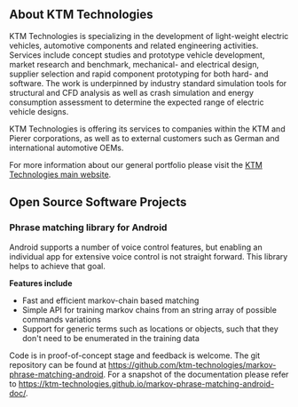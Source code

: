 
## About KTM Technologies

KTM Technologies is specializing in the development of light-weight electric
vehicles, automotive components and related engineering activities. 
Services include concept studies and prototype vehicle development, market 
research and benchmark, mechanical- and electrical design, supplier 
selection and rapid component prototyping for both hard- and software.
The work is underpinned by industry standard simulation tools for
structural and CFD analysis as well as crash simulation and energy 
consumption assessment to determine the expected range of electric vehicle
designs.

KTM Technologies is offering its services to companies within the KTM and
Pierer corporations, as well as to external customers such as German and
international automotive OEMs.

For more information about our general portfolio please visit the <a href="https://www.ktm-technologies.com">KTM Technologies main website</a>.

## Open Source Software Projects

### Phrase matching library for Android

Android supports a number of voice control features, but enabling an individual app for extensive voice control is not straight forward. This library helps to achieve that goal.

**Features include**

* Fast and efficient markov-chain based matching
* Simple API for training markov chains from an string array of possible commands variations
* Support for generic terms such as locations or objects, such that they don't need to be enumerated in the training data

Code is in proof-of-concept stage and feedback is welcome. The git repository can be found at <a href="https://github.com/ktm-technologies/markov-phrase-matching-android">https://github.com/ktm-technologies/markov-phrase-matching-android</a>. For a snapshot of the documentation please refer to <a href="https://ktm-technologies.github.io/markov-phrase-matching-android-doc/">https://ktm-technologies.github.io/markov-phrase-matching-android-doc/</a>.
